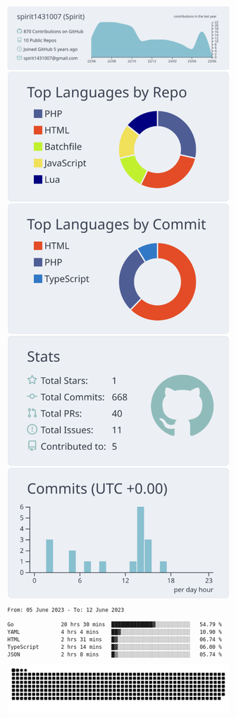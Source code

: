 [![](https://raw.githubusercontent.com/spirit1431007/spirit1431007/master/profile-summary-card-output/nord_bright/0-profile-details.svg)](https://git.io/spiritx)
[![](https://raw.githubusercontent.com/spirit1431007/spirit1431007/master/profile-summary-card-output/nord_bright/1-repos-per-language.svg)](https://git.io/spiritx) [![](https://raw.githubusercontent.com/spirit1431007/spirit1431007/master/profile-summary-card-output/nord_bright/2-most-commit-language.svg)](https://git.io/spiritx)
[![](https://raw.githubusercontent.com/spirit1431007/spirit1431007/master/profile-summary-card-output/nord_bright/3-stats.svg)](https://git.io/spiritx) [![](https://raw.githubusercontent.com/spirit1431007/spirit1431007/master/profile-summary-card-output/nord_bright/4-productive-time.svg)](https://git.io/spiritx)

<!--START_SECTION:waka-->

```txt
From: 05 June 2023 - To: 12 June 2023

Go               20 hrs 30 mins  █████████████▓░░░░░░░░░░░   54.79 %
YAML             4 hrs 4 mins    ██▓░░░░░░░░░░░░░░░░░░░░░░   10.90 %
HTML             2 hrs 31 mins   █▓░░░░░░░░░░░░░░░░░░░░░░░   06.74 %
TypeScript       2 hrs 14 mins   █▓░░░░░░░░░░░░░░░░░░░░░░░   06.00 %
JSON             2 hrs 8 mins    █▒░░░░░░░░░░░░░░░░░░░░░░░   05.74 %
```

<!--END_SECTION:waka-->

![contribution](https://github.com/spirit1431007/spirit1431007/blob/output/github-contribution-grid-snake.svg)
